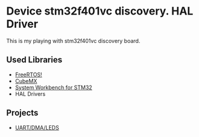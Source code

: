 # Device stm32f401vc discovery. HAL Driver

This is my playing with stm32f401vc discovery board. 

## Used Libraries

* [FreeRTOS!](http://www.freertos.org)
* [CubeMX](http://www.st.com/web/catalog/tools/FM147/CL1794/SC961/SS1533/PF259242?sc=stm32cube)
* [System Workbench for STM32](http://www.openstm32.org/System+Workbench+for+STM32)
* HAL Drivers
	
## Projects

* [UART/DMA/LEDS](/tree/master/uart)
